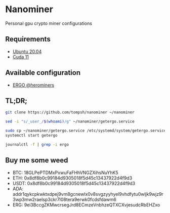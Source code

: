 # Nanominer
Personal gpu crypto miner configurations

## Requirements
- [Ubuntu 20.04](https://ubuntu.com/download/desktop)
- [Cuda 11](https://askubuntu.com/questions/1288672/how-do-you-install-cuda-11-on-ubuntu-20-10-and-verify-the-installation)

## Available configuration
- [ERGO @herominers](https://ergo.herominers.com/#)

## TL;DR;
```bash
git clone https://github.com/tompsh/nanominer ~/nanominer

sed -i "s/_user_/$(whoami)/g" ~/nanominer/getergo.service

sudo cp ~/nanominer/getergo.service /etc/systemd/system/getergo.service
systemctl start getergo

journalctl -f | grep -i ergo
```

## Buy me some weed

- BTC: 18GLPePTDMxPxwuFaFHhVNGZXihsNuYhK5
- ETH: 0x8df8b0c99184d9305018f5d45c13437922d4f9d3
- USDT: 0x8df8b0c99184d9305018f5d45c13437922d4f9d3
- ADA: addr1qykcpkwktxdpej9vm8gcnewlx0v8svgzyyhyel9vhdfytu0wljk9wjz9r3wp3mw2raelsp3ckr7l08tera9erwk0fcdsfdawm6
- ERG: 9ei3BccgZKMwcrsegJrd8ECmzeVnbhzeQTXCXvjesudcRbEHZxo
